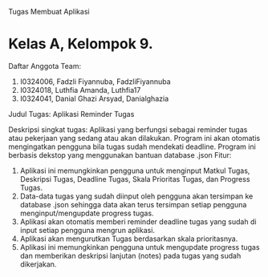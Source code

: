 Tugas Membuat Aplikasi 
# Kelas A, Kelompok 9.
Daftar Anggota Team:
1. I0324006, Fadzli Fiyannuba, FadzliFiyannuba
2. I0324018, Luthfia Amanda, Luthfia17
3. I0324041, Danial Ghazi Arsyad, Danialghazia

Judul Tugas:
Aplikasi Reminder Tugas 

Deskripsi singkat tugas:
Aplikasi yang berfungsi sebagai reminder tugas atau pekerjaan yang sedang atau akan dilakukan. ⁠Program ini akan otomatis mengingatkan pengguna bila tugas sudah mendekati deadline.  Program ini berbasis dekstop yang menggunakan bantuan database .json
Fitur: 
1. Aplikasi ini memungkinkan pengguna untuk menginput Matkul Tugas, Deskripsi Tugas, Deadline Tugas, Skala Prioritas Tugas, dan Progress Tugas.
2. Data-data tugas yang sudah diinput oleh pengguna akan tersimpan ke database .json sehingga data akan terus tersimpan setiap pengguna menginput/mengupdate progress tugas.
3. Aplikasi akan otomatis memberi reminder deadline tugas yang sudah di input setiap pengguna mengrun aplikasi.
4. Aplikasi akan mengurutkan Tugas berdasarkan skala prioritasnya.
5. Aplikasi ini memungkinkan pengguna untuk mengupdate progress tugas dan memberikan deskripsi lanjutan (notes) pada tugas yang sudah dikerjakan.
   
   

